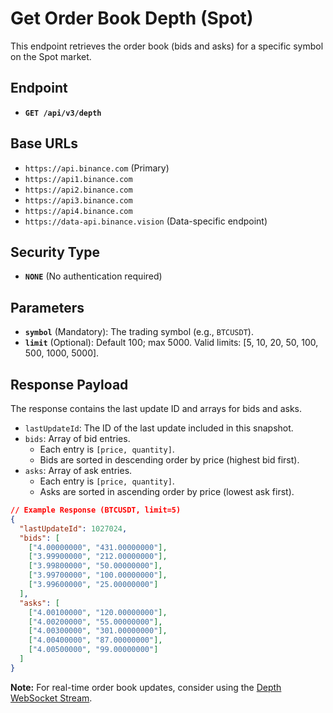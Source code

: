 # Get Order Book Depth (Spot)

This endpoint retrieves the order book (bids and asks) for a specific symbol on the Spot market.

## Endpoint

*   **`GET /api/v3/depth`**

## Base URLs

*   `https://api.binance.com` (Primary)
*   `https://api1.binance.com`
*   `https://api2.binance.com`
*   `https://api3.binance.com`
*   `https://api4.binance.com`
*   `https://data-api.binance.vision` (Data-specific endpoint)

## Security Type

*   **`NONE`** (No authentication required)

## Parameters

*   **`symbol`** (Mandatory): The trading symbol (e.g., `BTCUSDT`).
*   **`limit`** (Optional): Default 100; max 5000. Valid limits: [5, 10, 20, 50, 100, 500, 1000, 5000].

## Response Payload

The response contains the last update ID and arrays for bids and asks.

*   `lastUpdateId`: The ID of the last update included in this snapshot.
*   `bids`: Array of bid entries.
    *   Each entry is `[price, quantity]`.
    *   Bids are sorted in descending order by price (highest bid first).
*   `asks`: Array of ask entries.
    *   Each entry is `[price, quantity]`.
    *   Asks are sorted in ascending order by price (lowest ask first).

```json
// Example Response (BTCUSDT, limit=5)
{
  "lastUpdateId": 1027024,
  "bids": [
    ["4.00000000", "431.00000000"],
    ["3.99900000", "212.00000000"],
    ["3.99800000", "50.00000000"],
    ["3.99700000", "100.00000000"],
    ["3.99600000", "25.00000000"]
  ],
  "asks": [
    ["4.00100000", "120.00000000"],
    ["4.00200000", "55.00000000"],
    ["4.00300000", "301.00000000"],
    ["4.00400000", "87.00000000"],
    ["4.00500000", "99.00000000"]
  ]
}
```

**Note:** For real-time order book updates, consider using the [Depth WebSocket Stream](./../websocket/spot.md). 
